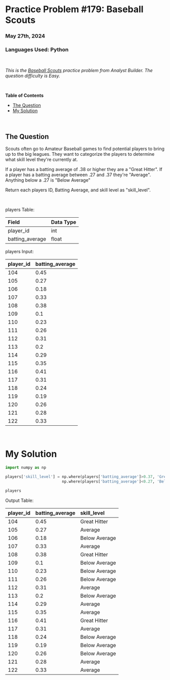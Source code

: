 # **Practice Problem #179: Baseball Scouts**
### May 27th, 2024
### Languages Used: Python

<br>

*This is the [Baseball Scouts](https://www.analystbuilder.com/questions/baseball-scouts-JlzcH) practice problem from Analyst Builder. The question difficulty is Easy.*

<br>

**Table of Contents**

-   [The Question](#the-question)
-   [My Solution](#my-solution)
  
<br>

## The Question

Scouts often go to Amateur Baseball games to find potential players to bring up to the big leagues. They want to categorize the players to determine what skill level they're currently at.

If a player has a batting average of .38 or higher they are a "Great Hitter". If a player has a batting average between .27 and .37 they're "Average". Anything below a .27 is "Below Average"

Return each players ID, Batting Average, and skill level as "skill_level".

<br>

players Table:

| Field           | Data Type |
| :-------------- | :-------- |
| player_id       | int       |
| batting_average | float     |

players Input:

| player_id | batting_average |
| :-------- | :-------------- |
| 104       | 0.45            |
| 105       | 0.27            |
| 106       | 0.18            |
| 107       | 0.33            |
| 108       | 0.38            |
| 109       | 0.1             |
| 110       | 0.23            |
| 111       | 0.26            |
| 112       | 0.31            |
| 113       | 0.2             |
| 114       | 0.29            |
| 115       | 0.35            |
| 116       | 0.41            |
| 117       | 0.31            |
| 118       | 0.24            |
| 119       | 0.19            |
| 120       | 0.26            |
| 121       | 0.28            |
| 122       | 0.33            |

<br>

# My Solution

``` Python
import numpy as np

players['skill_level'] = np.where(players['batting_average']>0.37, 'Great Hitter',
                         np.where(players['batting_average']<0.27, 'Below Average', 'Average'))

players
```

Output Table:

| player_id | batting_average | skill_level   |
| :-------- | :-------------- | :------------ |
| 104       | 0.45            | Great Hitter  |
| 105       | 0.27            | Average       |
| 106       | 0.18            | Below Average |
| 107       | 0.33            | Average       |
| 108       | 0.38            | Great Hitter  |
| 109       | 0.1             | Below Average |
| 110       | 0.23            | Below Average |
| 111       | 0.26            | Below Average |
| 112       | 0.31            | Average       |
| 113       | 0.2             | Below Average |
| 114       | 0.29            | Average       |
| 115       | 0.35            | Average       |
| 116       | 0.41            | Great Hitter  |
| 117       | 0.31            | Average       |
| 118       | 0.24            | Below Average |
| 119       | 0.19            | Below Average |
| 120       | 0.26            | Below Average |
| 121       | 0.28            | Average       |
| 122       | 0.33            | Average       |
